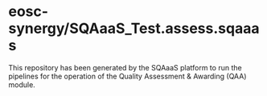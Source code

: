 <!--
SPDX-FileCopyrightText: Copyright contributors to the Software Quality Assurance as a Service (SQAaaS) project <sqaaas@ibergrid.eu>

SPDX-License-Identifier: GPL-3.0-only
-->

# eosc-synergy/SQAaaS_Test.assess.sqaaas
This repository has been generated by the SQAaaS platform to run the pipelines
for the operation of the
Quality Assessment & Awarding (QAA)
module.